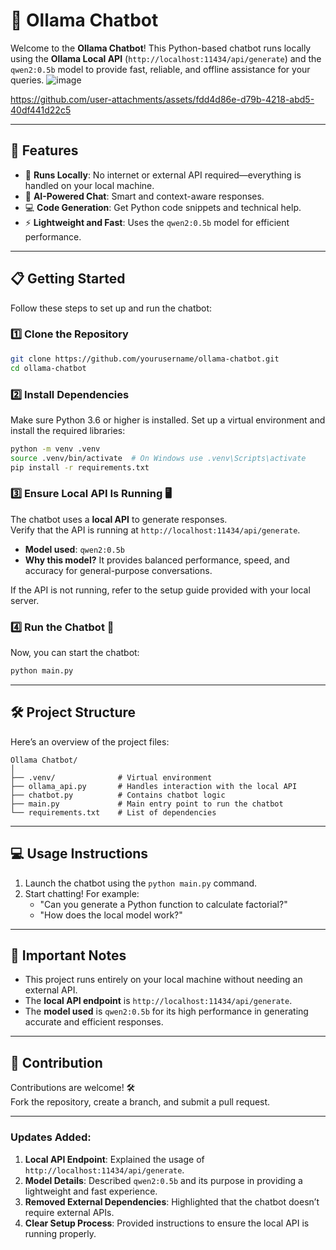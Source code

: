 
# 🤖 Ollama Chatbot

Welcome to the **Ollama Chatbot**! This Python-based chatbot runs locally using the **Ollama Local API** (`http://localhost:11434/api/generate`) and the `qwen2:0.5b` model to provide fast, reliable, and offline assistance for your queries.
![image](https://github.com/user-attachments/assets/71b8e122-7610-4401-ba2e-48b51cc65152)


https://github.com/user-attachments/assets/fdd4d86e-d79b-4218-abd5-40df441d22c5


---

## 🌟 Features

- 🏡 **Runs Locally**: No internet or external API required—everything is handled on your local machine.
- 🤖 **AI-Powered Chat**: Smart and context-aware responses.
- 💻 **Code Generation**: Get Python code snippets and technical help.
- ⚡ **Lightweight and Fast**: Uses the `qwen2:0.5b` model for efficient performance.

---

## 📋 Getting Started

Follow these steps to set up and run the chatbot:

### 1️⃣ Clone the Repository

```bash
git clone https://github.com/yourusername/ollama-chatbot.git
cd ollama-chatbot
```

### 2️⃣ Install Dependencies

Make sure Python 3.6 or higher is installed. Set up a virtual environment and install the required libraries:

```bash
python -m venv .venv
source .venv/bin/activate  # On Windows use .venv\Scripts\activate
pip install -r requirements.txt
```

### 3️⃣ Ensure Local API Is Running 🖥️

The chatbot uses a **local API** to generate responses.  
Verify that the API is running at `http://localhost:11434/api/generate`.

- **Model used**: `qwen2:0.5b`  
- **Why this model?** It provides balanced performance, speed, and accuracy for general-purpose conversations.

If the API is not running, refer to the setup guide provided with your local server.

### 4️⃣ Run the Chatbot 🚀

Now, you can start the chatbot:

```bash
python main.py
```

---

## 🛠️ Project Structure

Here’s an overview of the project files:

```
Ollama Chatbot/
│
├── .venv/              # Virtual environment
├── ollama_api.py       # Handles interaction with the local API
├── chatbot.py          # Contains chatbot logic
├── main.py             # Main entry point to run the chatbot
└── requirements.txt    # List of dependencies
```

---

## 💻 Usage Instructions

1. Launch the chatbot using the `python main.py` command.
2. Start chatting! For example:
   - "Can you generate a Python function to calculate factorial?"
   - "How does the local model work?"

---

## 📌 Important Notes

- This project runs entirely on your local machine without needing an external API.  
- The **local API endpoint** is `http://localhost:11434/api/generate`.  
- The **model used** is `qwen2:0.5b` for its high performance in generating accurate and efficient responses.  

---

## 🤝 Contribution

Contributions are welcome! 🛠️  
Fork the repository, create a branch, and submit a pull request.

---


### **Updates Added**:
1. **Local API Endpoint**: Explained the usage of `http://localhost:11434/api/generate`.
2. **Model Details**: Described `qwen2:0.5b` and its purpose in providing a lightweight and fast experience.
3. **Removed External Dependencies**: Highlighted that the chatbot doesn’t require external APIs.
4. **Clear Setup Process**: Provided instructions to ensure the local API is running properly.
